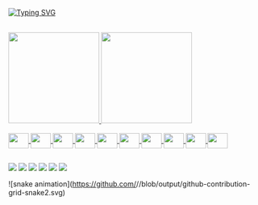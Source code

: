 [![Typing SVG](https://readme-typing-svg.herokuapp.com/?color=ff91a4&size=35&center=true&vCenter=true&width=1000&lines=Olá,+Meu+nome+é+Gabriel+Vinícius!+:%29)](https://git.io/typing-svg)
<br><br>
<div>
  <a href="https://github.com/GabrielLaacerda">
  <img height="180cm" src="https://github-readme-stats2-9gpx-gabriellaacerda.vercel.app/api?username=GabrielLaacerda&show_icons=true&count_private=true&theme=onedark" />
    
  <img height="180cm" src="https://github-readme-stats2-9gpx-gabriellaacerda.vercel.app/api/top-langs/?username=GabrielLaacerda&layout=compact&theme=onedark&hide=SCSS&langs_count=7" />
<div>
  
<div style="display: inline_block"><br>
   <img align="center" height="30" width="40" src="https://cdn.jsdelivr.net/gh/devicons/devicon/icons/bash/bash-plain.svg" />    
   <img align="center" height="30" width="40" src="https://cdn.jsdelivr.net/gh/devicons/devicon/icons/linux/linux-original.svg" />    
   <img align="center" height="30" width="40" src="https://cdn.jsdelivr.net/gh/devicons/devicon/icons/python/python-original.svg" />      
   <img align="center" height="30" width="40"  src="https://cdn.jsdelivr.net/gh/devicons/devicon/icons/mysql/mysql-original.svg" />     
   <img align="center" height="30" width="40" src="https://cdn.jsdelivr.net/gh/devicons/devicon/icons/c/c-original.svg" />        
   <img align="center" height="30" width="40" src="https://cdn.jsdelivr.net/gh/devicons/devicon/icons/javascript/javascript-original.svg" />
   <img align="center" height="30" width="40" src="https://cdn.jsdelivr.net/gh/devicons/devicon/icons/php/php-original.svg" />
   <img align="center" height="30" width="40" src="https://cdn.jsdelivr.net/gh/devicons/devicon/icons/git/git-original.svg" />
   <img align="center" height="30" width="40" src="https://cdn.jsdelivr.net/gh/devicons/devicon/icons/java/java-original.svg" />
          
   <img align="center" height="30" width="40" src="https://media3.giphy.com/media/bGgsc5mWoryfgKBx1u/giphy.gif?cid=790b761160e0aeb940dcb02adae1f105f66d3ccf5d78064b&rid=giphy.gif&ct=g" /> 
<div>
  
 ##
  
<div>
  <a href="https://www.linkedin.com/in/gabriel-vinicius-lacerda/" target="_blank"><img src="https://img.shields.io/badge/LinkedIn-0077B5?style=for-the-badge&logo=linkedin&logoColor=white" target="_blank"></a>
  <a href="https://github.com/GabrielLaacerda" target="_blank"><img src="https://img.shields.io/badge/GitHub-100000?style=for-the-badge&logo=github&logoColor=white" target="_blank"></a>
  <a href="https://www.instagram.com/gabrieel_lacerda/" target="_blank"><img src="https://img.shields.io/badge/Instagram-E4405F?style=for-the-badge&logo=instagram&logoColor=white" target="_blank"></a>
  <a href="mailto:gabrielvrlacerda@gmail.com" target="_blank"><img src="https://img.shields.io/badge/Gmail-D14836?style=for-the-badge&logo=gmail&logoColor=white" target="_blank"></a>
  <a href="https://medium.com/@gabriel_lacerda" target="_blank"><img src="https://img.shields.io/badge/Medium-12100E?style=for-the-badge&logo=medium&logoColor=white" target="_blank"></a>
  <a href="" target="_blank"><img src="https://img.shields.io/badge/Discord-7289DA?style=for-the-badge&logo=discord&logoColor=white" target="_blank"></a>

</div>

 ![snake animation](https://github.com/<seu user name>/<seu user name>/blob/output/github-contribution-grid-snake2.svg)
